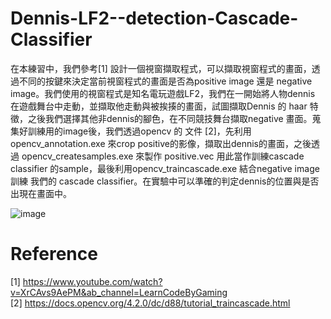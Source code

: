 # Dennis-LF2--detection-Cascade-Classifier

在本練習中，我們參考[1] 設計一個視窗擷取程式，可以擷取視窗程式的畫面，透過不同的按鍵來決定當前視窗程式的畫面是否為positive image 還是 negative image。我們使用的視窗程式是知名電玩遊戲LF2，我們在一開始將人物dennis 在遊戲舞台中走動，並擷取他走動與被挨揍的畫面，試圖擷取Dennis 的 haar 特徵，之後我們選擇其他非dennis的腳色，在不同競技舞台擷取negative 畫面。蒐集好訓練用的image後，我們透過opencv 的 文件 [2]，先利用opencv_annotation.exe 來crop positive的影像，擷取出dennis的畫面，之後透過 opencv_createsamples.exe 來製作 positive.vec 用此當作訓練cascade classifier 的sample，最後利用opencv_traincascade.exe 結合negative image 訓練 我們的 cascade classifier。在實驗中可以準確的判定dennis的位置與是否出現在畫面中。 



![image](https://user-images.githubusercontent.com/108604868/183297280-b6b7cf12-3df2-4435-8848-d1704321fcca.png)











# Reference
[1] https://www.youtube.com/watch?v=XrCAvs9AePM&ab_channel=LearnCodeByGaming  
[2] https://docs.opencv.org/4.2.0/dc/d88/tutorial_traincascade.html
